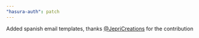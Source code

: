 ```yaml
---
"hasura-auth": patch
---
```


Added spanish email templates, thanks [@JepriCreations](https://github.com/JepriCreations) for the contribution
